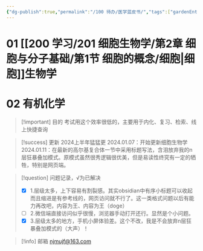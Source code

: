 ```yaml
---
{"dg-publish":true,"permalink":"/100 待办/医学蓝皮书/","tags":["gardenEntry"],"created":"2024-01-01T19:45:52.852+08:00","updated":"2024-01-11T12:57:50.188+08:00"}
---
```


# 01 [[200 学习/201 细胞生物学/第2章 细胞与分子基础/第1节 细胞的概念/细胞\|细胞]]生物学
# 02 有机化学


> [!important] 目的
> 考试用这个效率很低的，主要用于内化、复习、检索、线上快捷查询

> [!success] 更新
> 2024上半年猛猛更
> 2024.01.07：开始更新细胞生物学
> 2024.01.11：在最新的高尔基复合体一节中采用标题写法，含泪放弃我的n层狂暴叠加模式。原模式虽然很秀逻辑很优美，但是易读性终究有一定的牺牲，特别是网页端。

> [!question] 问题记录，√为已解决
>- [X] 1.层级太多，上下容易有割裂感。其实obsidian中有序小标题可以收起而且缩进是有参考线的，网页访问就不行了。这一类格式问题以后有能力再改吧，内容为王、内容为王（doge）
>- [ ] 2.微信端直接访问似乎很慢，浏览器手动打开还行。显然是个小问题。
>- [X] 3.层级太多的地方，手机小屏体验差。这个不改，我是不会放弃n层狂暴叠加模式的（大声）！

> [!info] 邮箱
> njmujf@163.com
